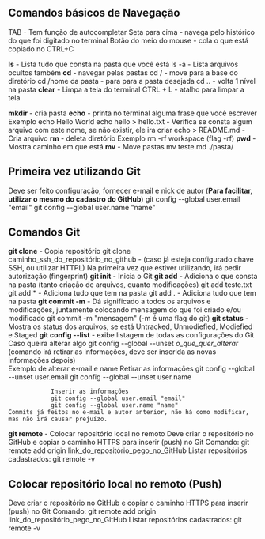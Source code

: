 ## Comandos básicos de Navegação 

TAB - Tem função de autocompletar
Seta para cima - navega pelo histórico do que foi digitado no terminal
Botão do meio do mouse - cola o que está copiado no CTRL+C

**ls** - Lista tudo que consta na pasta que você está
    ls -a - Lista arquivos ocultos também
**cd** - navegar pelas pastas
    cd / - move para a base do diretório
    cd /nome da pasta - para para a pasta desejada
    cd .. - volta 1 nível na pasta
**clear** - Limpa a tela do terminal 
    CTRL + L - atalho para limpar a tela

**mkdir** - cria pasta
**echo** - printa no terminal alguma frase que você escrever
    Exemplo
        echo Hello World
        echo hello > hello.txt - Verifica se consta algum arquivo com este nome, se não existir, ele ira criar
        echo > README.md - Cria arquivo
**rm** - deleta diretório
    Exemplo
        rm -rf workspace (flag -rf)
**pwd** - Mostra caminho em que está
**mv** - Move pastas
    mv teste.md ./pasta/

## Primeira vez utilizando Git

Deve ser feito configuração, fornecer e-mail e nick de autor (**Para facilitar, utilizar o mesmo do cadastro do GitHub**)
    git config --global user.email "email"
    git config --global user.name "name" 

## Comandos Git

**git clone** - Copia repositório
    git clone caminho_ssh_do_repositório_no_github  - (caso já esteja configurado chave SSH, ou utilizar HTTPL)
        Na primeira vez que estiver utilizando, irá pedir autorização (fingerprint)
**git init** - Inicia o Git
**git add** - Adiciona o que consta na pasta (tanto criação de arquivos, quanto modificações)
    git add teste.txt
    git add * - Adiciona tudo que tem na pasta
    git add . - Adiciona tudo que tem na pasta
**git commit -m** - Dá significado a todos os arquivos e modificações, juntamente colocando mensagem do que foi criado e/ou modificado
    git commit -m "mensagem" (-m é uma flag do git)
**git status** - Mostra os status dos arquivos, se está Untracked, Unmodiefied, Modiefied e Staged
**git config --list** - exibe listagem de todas as configurações do Git
    Caso queira alterar algo
        git config --global --unset *o_que_quer_alterar* (comando irá retirar as informações, deve ser inserida as novas informações depois)    
            Exemplo de alterar e-mail e name
                Retirar as informações
                git config --global --unset user.email
                git config --global --unset user.name

                Inserir as informações
                git config --global user.email "email"
                git config --global user.name "name"
    Commits já feitos no e-mail e autor anterior, não há como modificar, mas não irá causar prejuízo.
**git remote** - Colocar repositório local no remoto
    Deve criar o repositório no GitHub e copiar o caminho HTTPS para inserir (push) no Git
    Comando:
        git remote add origin link_do_repositório_pego_no_GitHub
    Listar repositórios cadastrados:
        git remote -v


## Colocar repositório local no remoto (Push)

Deve criar o repositório no GitHub e copiar o caminho HTTPS para inserir (push) no Git
Comando:
    git remote add origin link_do_repositório_pego_no_GitHub
Listar repositórios cadastrados:
    git remote -v